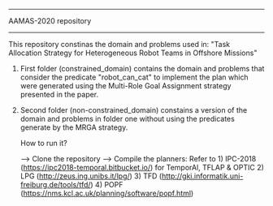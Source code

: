***************************************************************
AAMAS-2020 repository                                       
***************************************************************

This repository constinas the domain and problems used in:
"Task Allocation Strategy for Heterogeneous Robot Teams in Offshore Missions"

1. First folder (constrained_domain) contains the domain and problems that consider 
   the predicate "robot_can_cat" to implement the plan which were generated using the 
   Multi-Role Goal Assignment strategy presented in the paper.

2. Second folder (non-constrained_domain) constains a version of the domain and problems
   in folder one without using the predicates generate by  the MRGA strategy.
   
   How to run it?
   
   --> Clone the repository
   --> Compile the planners:
       Refer to 1) IPC-2018 (https://ipc2018-temporal.bitbucket.io/) for TemporAl, TFLAP & OPTIC
                2) LPG (http://zeus.ing.unibs.it/lpg/) 
                3) TFD (http://gki.informatik.uni-freiburg.de/tools/tfd/)
                4) POPF (https://nms.kcl.ac.uk/planning/software/popf.html)
                
